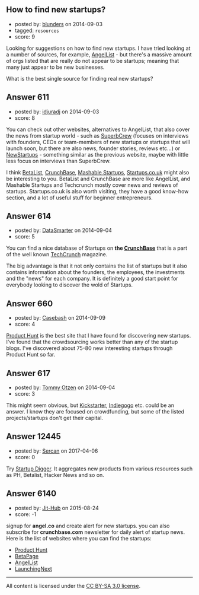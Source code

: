 ## How to find new startups?

- posted by: [blunders](https://stackexchange.com/users/216182/blunders) on 2014-09-03
- tagged: `resources`
- score: 9

Looking for suggestions on how to find new startups. I have tried looking at a number of sources, for example, [AngelList][1] - but there's a massive amount of orgs listed that are really do not appear to be startups; meaning that many just appear to be new businesses.

What is the best single source for finding real new startups?


  [1]: https://angel.co/companies


## Answer 611

- posted by: [idjuradj](https://stackexchange.com/users/1831929/idjuradj) on 2014-09-03
- score: 8

<p>You can check out other websites, alternatives to AngelList, that also cover the news from startup world - such as <a href="http://superbcrew.com/">SuperbCrew</a> (focuses on interviews with founders, CEOs or team-members of new startups or startups that will launch soon, but there are also news, founder stories, reviews etc...) or <a href="http://www.new-startups.com/">NewStartups</a> - something similar as the previous website, maybe with little less focus on interviews than SuperbCrew.</p>

<p>I think <a href="http://betalist.com">BetaList</a>, <a href="http://crunchbase.com/">CrunchBase</a>, <a href="http://mashable.com/category/startups/">Mashable Startups</a>, <a href="http://startups.co.uk/">Startups.co.uk</a> might also be interesting to you. BetaList and CrunchBase are more like AngelList, and Mashable Startups and Techcrunch mostly cover news and reviews of startups. Startups.co.uk is also worth visiting, they have a good know-how section, and a lot of useful stuff for beginner entrepreneurs.</p>



## Answer 614

- posted by: [DataSmarter](https://stackexchange.com/users/3128474/datasmarter) on 2014-09-04
- score: 5

<p>You can find a nice database of Startups on <strong>the <a href="http://www.crunchbase.com/">CrunchBase</a></strong> that is a part of the well known <a href="http://techcrunch.com/">TechCrunch</a> magazine.</p>

<p>The big advantage is that it not only contains the list of startups but it also contains information about the founders, the employees, the investments and the "news" for each company. It is definitely a good start point for everybody looking to discover the wold of Startups.</p>



## Answer 660

- posted by: [Casebash](https://stackexchange.com/users/55284/casebash) on 2014-09-09
- score: 4

<p><a href="http://www.producthunt.com/" rel="nofollow">Product Hunt</a> is the best site that I have found for discovering new startups. I've found that the crowdsourcing works better than any of the startup blogs. I've discovered about 75-80 new interesting startups through Product Hunt so far.</p>



## Answer 617

- posted by: [Tommy Otzen](https://stackexchange.com/users/4026382/tommy-otzen) on 2014-09-04
- score: 3

<p>This might seem obvious, but <a href="https://www.kickstarter.com/" rel="nofollow">Kickstarter</a>, <a href="https://www.indiegogo.com/" rel="nofollow">Indiegogo</a> etc. could be an answer.
I know they are focused on crowdfunding, but some of the listed projects/startups don't get their capital.</p>



## Answer 12445

- posted by: [Sercan](https://stackexchange.com/users/141439/sercan) on 2017-04-06
- score: 0

<p>Try <a href="https://startupdigger.com" rel="nofollow noreferrer">Startup Digger</a>. It aggregates new products from various resources such as PH, Betalist, Hacker News and so on.</p>



## Answer 6140

- posted by: [Jit-Hub](https://stackexchange.com/users/4696837/jit-hub) on 2015-08-24
- score: -1

<p>signup for <strong>angel.co</strong> and create alert for new startups.
you can also subscribe for <strong>crunchbase.com</strong> newsletter for daily alert of startup news.
Here is the list of websites where you can find the startups:</p>

<ul>
<li><a href="http://producthunt.com" rel="nofollow">Product Hunt</a></li>
<li><a href="http://betapage.co" rel="nofollow">BetaPage</a></li>
<li><a href="http://angel.co" rel="nofollow">AngelList</a></li>
<li><a href="http://launchingnext.com" rel="nofollow">LaunchingNext</a></li>
</ul>




---

All content is licensed under the [CC BY-SA 3.0 license](https://creativecommons.org/licenses/by-sa/3.0/).
